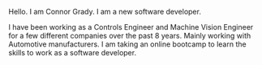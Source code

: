 Hello. I am Connor Grady. I am a new software developer.

I have been working as a Controls Engineer and Machine Vision Engineer for a few different companies over the past 8 years. Mainly working with Automotive manufacturers. I am taking an online bootcamp to learn the skills to work as a software developer.

<!--
**gradyco225/gradyco225** is a ✨ _special_ ✨ repository because its `README.md` (this file) appears on your GitHub profile.

Here are some ideas to get you started:

- 🔭 I’m currently working on ...
- 🌱 I’m currently learning ...
- 👯 I’m looking to collaborate on ...
- 🤔 I’m looking for help with ...
- 💬 Ask me about ...
- 📫 How to reach me: ...
- 😄 Pronouns: ...
- ⚡ Fun fact: ...
-->
